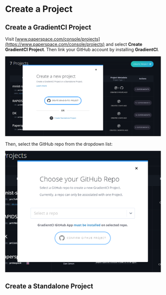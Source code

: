 # Create a Project

## Create a GradientCI Project

Visit [www.paperspace.com/console/projects](https://www.paperspace.com/console/projects) and select **Create GradientCI Project**.  Then link your GitHub account by installing **GradientCI**.  

![](../.gitbook/assets/image%20%2812%29.png)

Then, select the GitHub repo from the dropdown list:

![](../.gitbook/assets/image%20%285%29.png)

## Create a Standalone Project

